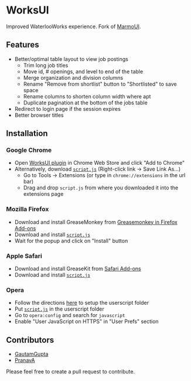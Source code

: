# WorksUI

Improved WaterlooWorks experience. Fork of [MarmoUI](https://github.com/lishid/MarmoUI).

## Features

 * Better/optimal table layout to view job postings
   - Trim long job titles
   - Move id, # openings, and level to end of the table
   - Merge organization and division columns
   - Rename "Remove from shortlist" button to "Shortlisted" to save space
   - Rename columns to shorten column width where apt
   - Duplicate pagination at the bottom of the jobs table
 * Redirect to login page if the session expires
 * Better browser titles

## Installation

### Google Chrome
 * Open [WorksUI plugin](https://chrome.google.com/webstore/detail/worksui/pifacaonomblmikddmennhodpjncoclp) in Chrome Web Store and click "Add to Chrome"
 * Alternatively, download [`script.js`](https://raw.githubusercontent.com/GautamGupta/WorksUI/master/WorksUI-Chrome/scripts/script.js) (Right-click link -> Save Link As...)
    - Go to Tools -> Extensions (or type in `chrome://extensions` in the url bar)
    - Drag and drop `script.js` from where you downloaded it into the extensions page

### Mozilla Firefox
 * Download and install GreaseMonkey from [Greasemonkey in Firefox Add-ons](https://addons.mozilla.org/en-US/firefox/addon/greasemonkey/)
 * Download and install [`script.js`](https://raw.githubusercontent.com/GautamGupta/WorksUI/master/WorksUI-Chrome/scripts/script.js)
 * Wait for the popup and click on "Install" button

### Apple Safari
 * Download and install GreaseKit from [Safari Add-ons](http://safariaddons.com/en-US/safari/addon/43)
 * Download and install [`script.js`](https://raw.githubusercontent.com/GautamGupta/WorksUI/master/WorksUI-Chrome/scripts/script.js)

### Opera
 * Follow the directions [here](http://www.opera.com/docs/userjs/using/#writingscripts) to setup the userscript folder
 * Put [`script.js`](https://raw.githubusercontent.com/GautamGupta/WorksUI/master/WorksUI-Chrome/scripts/script.js) in the userscript folder
 * Go to `opera:config` and search for `javascript`
 * Enable "User JavaScript on HTTPS" in "User Prefs" section

## Contributors

 * [GautamGupta](https://github.com/GautamGupta)
 * [PranavA](https://github.com/pranavanand123)

Please feel free to create a pull request to contribute.
